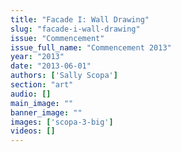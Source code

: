```yaml
---
title: "Facade I: Wall Drawing"
slug: "facade-i-wall-drawing"
issue: "Commencement"
issue_full_name: "Commencement 2013"
year: "2013"
date: "2013-06-01"
authors: ['Sally Scopa']
section: "art"
audio: []
main_image: ""
banner_image: ""
images: ['scopa-3-big']
videos: []
---
```

